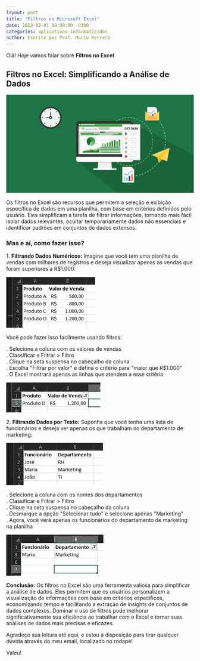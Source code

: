 ```yaml
---
layout: post
title: "Filtros no Microsoft Excel"
date: 2023-02-01 00:09:00 -0300
categories: aplicativos-informatizados
author: Escrito por Prof. Mario Herrera
---
```


Olá! Hoje vamos falar sobre **Filtros no Excel**

## Filtros no Excel: Simplificando a Análise de Dados


![](https://github.com/mariopuebla17/blog/blob/main/_images/202302/excel1.jpg?raw=true)

Os filtros no Excel são recursos que permitem a seleção e exibição específica de dados em uma planilha, com base em critérios definidos pelo usuário. Eles simplificam a tarefa de filtrar informações, tornando mais fácil isolar dados relevantes, ocultar temporariamente dados não essenciais e identificar padrões em conjuntos de dados extensos.

### Mas e aí, como fazer isso?

1\. **Filtrando Dados Numéricos:** Imagine que você tem uma planilha de vendas com milhares de registros e deseja visualizar apenas as vendas que foram superiores a R$1.000.

![](https://github.com/mariopuebla17/blog/blob/main/_images/202302/excel23.jpg?raw=true)  

Você pode fazer isso facilmente usando filtros:

. Selecione a coluna com os valores de vendas  
. Classificar e Filtrar > Filtro  
. Clique na seta suspensa no cabeçalho da coluna  
. Escolha "Filtrar por valor" e defina o critério para "maior que R$1.000"  
. O Excel mostrará apenas as linhas que atendem a esse critério  

![](https://github.com/mariopuebla17/blog/blob/main/_images/202302/excel24.jpg?raw=true)  


2\. **Filtrando Dados por Texto:** Suponha que você tenha uma lista de funcionários e deseja ver apenas os que trabalham no departamento de marketing:

![](https://github.com/mariopuebla17/blog/blob/main/_images/202302/excel25.jpg?raw=true)  

. Selecione a coluna com os nomes dos departamentos  
. Classificar e Filtrar > Filtro  
. Clique na seta suspensa no cabeçalho da coluna  
. Desmarque a opção "Selecionar tudo" e selecione apenas "Marketing"  
. Agora, você verá apenas os funcionários do departamento de marketing na planilha  

![](https://github.com/mariopuebla17/blog/blob/main/_images/202302/excel26.jpg?raw=true)  


**Conclusão:** Os filtros no Excel são uma ferramenta valiosa para simplificar a análise de dados. Eles permitem que os usuários personalizem a visualização de informações com base em critérios específicos, economizando tempo e facilitando a extração de insights de conjuntos de dados complexos. Dominar o uso de filtros pode melhorar significativamente sua eficiência ao trabalhar com o Excel e tornar suas análises de dados mais precisas e eficazes.

Agradeço sua leitura até aqui, e estou à disposição para tirar qualquer dúvida através do meu email, localizado no rodapé!

Valeu!